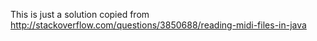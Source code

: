 This is just a solution copied from http://stackoverflow.com/questions/3850688/reading-midi-files-in-java
